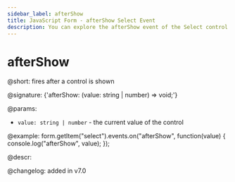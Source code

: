 ```yaml
---
sidebar_label: afterShow
title: JavaScript Form - afterShow Select Event 
description: You can explore the afterShow event of the Select control of Form in the documentation of the DHTMLX JavaScript UI library. Browse developer guides and API reference, try out code examples and live demos, and download a free 30-day evaluation version of DHTMLX Suite.
---
```


# afterShow

@short: fires after a control is shown

@signature: {'afterShow: (value: string | number) => void;'}

@params:
- `value: string | number` - the current value of the control

@example:
form.getItem("select").events.on("afterShow", function(value) {
    console.log("afterShow", value);
});

@descr:

@changelog: added in v7.0
